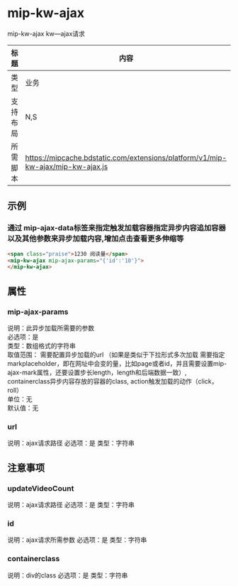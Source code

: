 # mip-kw-ajax

mip-kw-ajax kw—ajax请求

标题|内容
----|----
类型|业务
支持布局|N,S|
所需脚本|https://mipcache.bdstatic.com/extensions/platform/v1/mip-kw-ajax/mip-kw-ajax.js

## 示例

### 通过 mip-ajax-data标签来指定触发加载容器指定异步内容追加容器以及其他参数来异步加载内容,增加点击查看更多伸缩等
```html
<span class="praise">1230 阅读量</span>
<mip-kw-ajax mip-ajax-params="{'id':'10'}">
</mip-kw-ajax>
```

## 属性

### mip-ajax-params

说明：此异步加载所需要的参数   
必选项：是   
类型：数组格式的字符串   
取值范围：   需要配置异步加载的url （如果是类似于下拉形式多次加载 需要指定markplaceholder，即在网址中会变的量，比如page或者id，并且需要设置mip-ajax-mark属性，还要设置步长length，length和后端数据一致）,   containerclass异步内容存放的容器的class,    action触发加载的动作（click，roll）   
单位：无   
默认值：无 

### url

说明：ajax请求路径
必选项：是
类型：字符串
## 注意事项

### updateVideoCount

说明：ajax请求路径
必选项：是
类型：字符串


### id

说明：ajax请求所需参数
必选项：是
类型：字符串


### containerclass

说明：div的class
必选项：是
类型：字符串

